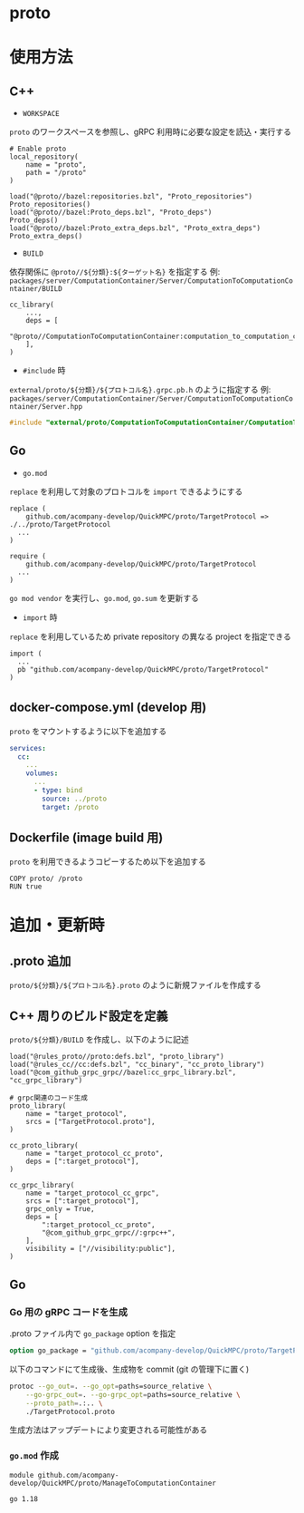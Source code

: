 proto
====

# 使用方法

## C++

- `WORKSPACE`

`proto` のワークスペースを参照し、gRPC 利用時に必要な設定を読込・実行する

```bazel
# Enable proto
local_repository(
    name = "proto",
    path = "/proto"
)

load("@proto//bazel:repositories.bzl", "Proto_repositories")
Proto_repositories()
load("@proto//bazel:Proto_deps.bzl", "Proto_deps")
Proto_deps()
load("@proto//bazel:Proto_extra_deps.bzl", "Proto_extra_deps")
Proto_extra_deps()
```

- `BUILD`

依存関係に `@proto//${分類}:${ターゲット名}` を指定する
例: `packages/server/ComputationContainer/Server/ComputationToComputationContainer/BUILD`
```bazel
cc_library(
    ...,
    deps = [
        "@proto//ComputationToComputationContainer:computation_to_computation_cc_grpc",
    ],
)
```

- `#include` 時

`external/proto/${分類}/${プロトコル名}.grpc.pb.h` のように指定する
例: `packages/server/ComputationContainer/Server/ComputationToComputationContainer/Server.hpp`

```cpp
#include "external/proto/ComputationToComputationContainer/ComputationToComputation.grpc.pb.h"
```

## Go

- `go.mod`

`replace` を利用して対象のプロトコルを `import` できるようにする

```
replace (
	github.com/acompany-develop/QuickMPC/proto/TargetProtocol => ./../proto/TargetProtocol
  ...
)

require (
	github.com/acompany-develop/QuickMPC/proto/TargetProtocol
  ...
)
```

`go mod vendor` を実行し、`go.mod`, `go.sum` を更新する

- `import` 時

`replace` を利用しているため private repository の異なる project を指定できる

```
import (
  ...
  pb "github.com/acompany-develop/QuickMPC/proto/TargetProtocol"
)
```

## docker-compose.yml (develop 用)

`proto` をマウントするように以下を追加する

```yaml
services:
  cc:
    ...
    volumes:
      ...
      - type: bind
        source: ../proto
        target: /proto
```

## Dockerfile (image build 用)

`proto` を利用できるようコピーするため以下を追加する

```docker
COPY proto/ /proto
RUN true
```

# 追加・更新時

## .proto 追加

`proto/${分類}/${プロトコル名}.proto` のように新規ファイルを作成する

## C++ 周りのビルド設定を定義

`proto/${分類}/BUILD` を作成し、以下のように記述

```bazel
load("@rules_proto//proto:defs.bzl", "proto_library")
load("@rules_cc//cc:defs.bzl", "cc_binary", "cc_proto_library")
load("@com_github_grpc_grpc//bazel:cc_grpc_library.bzl", "cc_grpc_library")

# grpc関連のコード生成
proto_library(
    name = "target_protocol",
    srcs = ["TargetProtocol.proto"],
)

cc_proto_library(
    name = "target_protocol_cc_proto",
    deps = [":target_protocol"],
)

cc_grpc_library(
    name = "target_protocol_cc_grpc",
    srcs = [":target_protocol"],
    grpc_only = True,
    deps = [
        ":target_protocol_cc_proto",
        "@com_github_grpc_grpc//:grpc++",
    ],
    visibility = ["//visibility:public"],
)
```

## Go

### Go 用の gRPC コードを生成

.proto ファイル内で `go_package` option を指定

```protobuf
option go_package = "github.com/acompany-develop/QuickMPC/proto/TargetProtocol";
```

以下のコマンドにて生成後、生成物を commit (git の管理下に置く)

```bash
protoc --go_out=. --go_opt=paths=source_relative \
    --go-grpc_out=. --go-grpc_opt=paths=source_relative \
    --proto_path=.:.. \
    ./TargetProtocol.proto
```

生成方法はアップデートにより変更される可能性がある

### `go.mod` 作成

```
module github.com/acompany-develop/QuickMPC/proto/ManageToComputationContainer

go 1.18
```
